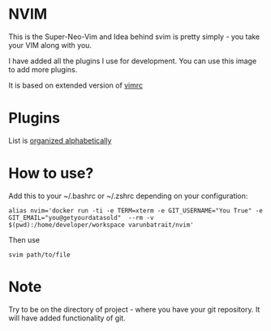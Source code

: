 # NVIM 


This is the Super-Neo-Vim and Idea behind svim is pretty simply - you take your VIM along with you. 

I have added all the plugins I use for development. You can use this image to add more plugins. 

It is based on extended version of [vimrc](https://github.com/amix/vimrc/)


# Plugins
 
List is [organized alphabetically](https://github.com/VarunBatraIT/svim/blob/master/Dockerfile#L100)

# How to use?

Add this to your ~/.bashrc or ~/.zshrc depending on your configuration:

```
alias nvim='docker run -ti -e TERM=xterm -e GIT_USERNAME="You True" -e GIT_EMAIL="you@getyourdatasold"  --rm -v $(pwd):/home/developer/workspace varunbatrait/nvim'
```

Then use 

```
svim path/to/file
```

# Note

Try to be on the directory of project - where you have your git repository. It will have added functionality of git. 

